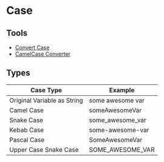 # Case

## Tools

- [Convert Case](https://convertcase.net/)
- [CamelCase Converter](https://en.toolpage.org/tool/camelcase)

## Types

|          Case Type          |     Example      |
| --------------------------- | ---------------- |
| Original Variable as String | some awesome var |
| Camel Case                  | someAwesomeVar   |
| Snake Case                  | some_awesome_var |
| Kebab Case                  | some-awesome-var |
| Pascal Case                 | SomeAwesomeVar   |
| Upper Case Snake Case       | SOME_AWESOME_VAR |
